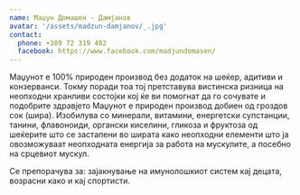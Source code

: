 ```yaml
---
name: Маџун Домашен - Дамјанов
avatar: '/assets/madzun-damjanov/_.jpg'
contact:
  phone: +389 72 319 482
  facebook: https://www.facebook.com/madjundomasen/
---
```


Маџунот е 100% природен производ без додаток на шеќер, адитиви и конзерванси. Токму поради тоа тој претставува вистинска ризница на неопходни хранливи состојки кој ќе ви помогнат да го сочувате и подобрите здравјето
Маџунот е природен производ добиен од гроздов сок (шира). Изобилува со минерали, витамини, енергетски супстанции, танини, флавоноиди, органски киселини, гликоза и фруктоза од шеќерите што се застапени во ширата како неопходни елементи што ја овозможуваат неопходната енергија за работа на мускулите, а посебно на срцевиот мускул.

Се препорачува за: зајакнување на имунолошкиот систем кај децата, возрасни како и кај спортисти.